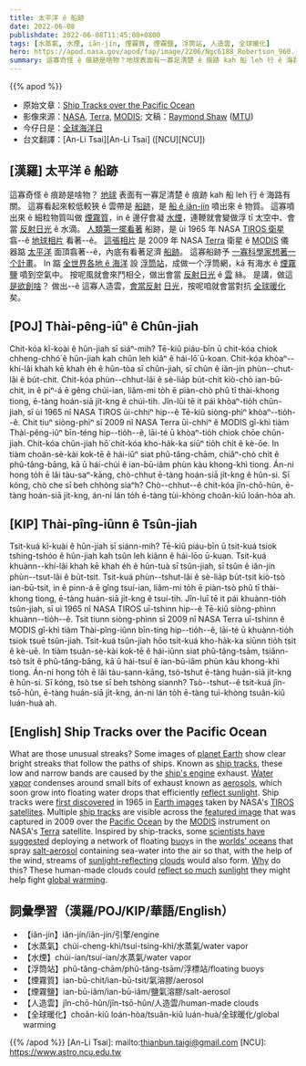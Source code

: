 ```yaml
---
title: 太平洋 ê 船跡
date: 2022-06-08
publishdate: 2022-06-08T11:45:00+0800
tags: [水蒸氣, 水煙, iăn-jín, 煙霧質, 煙霧鹽, 浮筒站, 人造雲, 全球暖化]
hero: https://apod.nasa.gov/apod/fap/image/2206/Ngc6188_Robertson_960.jpg
summary: 這寡奇怪 ê 痕跡是啥物？地球表面有一寡足清楚 ê 痕跡 kah 船 leh 行 ê 海路有關。
---
```


{{% apod %}}

- 原始文章：[Ship Tracks over the Pacific Ocean](https://apod.nasa.gov/apod/ap220608.html)
- 影像來源：[NASA](https://www.nasa.gov), [Terra](https://terra.nasa.gov/about), [MODIS](https://terra.nasa.gov/about/terra-instruments/modis); 文稿：[Raymond Shaw](https://www.mtu.edu/physics/department/faculty/shaw/) ([MTU](https://www.mtu.edu/physics/))
- 今仔日是：[全球海洋日](https://oceanic.global/projects/united-nations-world-oceans-day-2022/)
- 台文翻譯：[An-Li Tsai][An-Li Tsai] ([NCU][NCU])

## [漢羅] 太平洋 ê 船跡
這寡奇怪 ê 痕跡是啥物？
[地球][planet Earth t] 表面有一寡足清楚 ê 痕跡 kah 船 leh 行 ê 海路有關。
這寡看起來較低較狹 ê 雲帶是 [船跡][ship tracks 1]，是 [船 ê iăn-jín][ship's engine] 噴出來 ê 物質。
這寡噴出來 ê 細粒物質叫做 [煙霧質][aerosols]，in ê 邊仔會凝 [水煙][Water vapor]，連鞭就會變做浮 tī 太空中、會當 [反射日光][reflect sunlight t] ê 水滴。
[人類第一擺看著][first discovered] 船跡，是 ùi 1965 年 NASA [TIROS 衛星][TIROS satellites] 翕--ê [地球相片][Earth images] 看著--ê。
[這張相片][featured image] 是 2009 年 NASA [Terra][Terra] 衛星 ê [MODIS][MODIS] 儀器踮 [太平洋][Pacific Ocean] 面頂翕著--ê，內底有看著足濟 [船跡][ship tracks 2]。
這寡船跡予 [一寡科學家想著一个計畫][scientists have suggested]。
In 踮 [全世界各地 ê 海洋][worlds' oceans] 設 [浮筒站][buoy]，成做一个浮筒網，kā 有海水 ê [煙霧鹽][salt-aerosol] 噴到空氣中。
按呢風就會來鬥相仝，做出會當 [反射日光][sunlight-reflecting] ê [雲][clouds] 絲。
是講，做這 [是欲創啥][Why]？
做出--ê 這寡人造雲，[會當反射][reflect so much] [日光][sunlight]，按呢咱就會當對抗 [全球暖化][global warming] 矣。

## [POJ] Thài-pêng-iûⁿ ê Chûn-jiah
Chit-kóa kî-koài ê hûn-jiah sī siáⁿ-mih?
Tē-kiû piáu-bīn ū chit-kóa chiok chheng-chhó͘ ê hûn-jiah kah chûn leh kiâⁿ ê hái-lō͘ ū-koan.
Chit-kóa khòaⁿ--khí-lâi khah kē khah e̍h ê hûn-tòa sī chûn-jiah, sī chûn ê iăn-jín phùn--chut-lâi ê bu̍t-chit.
Chit-kóa phùn--chhut-lâi ê sè-lia̍p bu̍t-chit kiò-chò ian-bū-chit, in ê piⁿ-á ē gêng chúi-ian, liâm-mi to̍h ē piàn-chò phû tī thài-khong tiong, ē-tàng hoán-siā ji̍t-kng ê chúi-tih.
Jîn-lūi tē it pái khòaⁿ-tio̍h chûn-jiah, sī ùi 1965 nî NASA TIROS ūi-chhiⁿ hip--ê Tē-kiû siòng-phìⁿ khòaⁿ--tio̍h--ê.
Chit tiuⁿ siòng-phìⁿ sī 2009 nî NASA Terra ūi-chhiⁿ ê MODIS gî-khì tiàm Thài-pêng-iûⁿ bīn-téng hip--tio̍h--ê, lāi-té ū khòaⁿ-tio̍h chiok chōe chûn-jiah.
Chit-kóa chûn-jiah hō͘ chi̍t-kóa kho-ha̍k-ka siūⁿ tio̍h chi̍t ê kè-ōe.
In tiàm choân-sè-kài kok-tē ê hái-iûⁿ siat phû-tâng-chām, chiâⁿ-chò chi̍t ê phû-tâng-bāng, kā ū hái-chúi ê ian-bū-iâm phùn kàu khong-khì tiong.
Án-ni hong to̍h ē lâi tàu-saⁿ-kāng, chò-chhut ē-tàng hoán-siā ji̍t-kng ê hûn-si.
Sī kóng, chò che sī beh chhòng siaⁿh?
Chò--chhut--ê chit-kóa jîn-chō-hûn, ē-tàng hoán-siā ji̍t-kng, án-ni lán to̍h ē-tàng tùi-khòng choân-kiû loán-hòa ah.


## [KIP] Thài-pîng-iûnn ê Tsûn-jiah
Tsit-kuá kî-kuài ê hûn-jiah sī siánn-mih?
Tē-kiû piáu-bīn ū tsit-kuá tsiok tshing-tshóo ê hûn-jiah kah tsûn leh kiânn ê hái-lōo ū-kuan.
Tsit-kuá khuànn--khí-lâi khah kē khah e̍h ê hûn-tuà sī tsûn-jiah, sī tsûn ê iăn-jín phùn--tsut-lâi ê bu̍t-tsit.
Tsit-kuá phùn--tshut-lâi ê sè-lia̍p bu̍t-tsit kiò-tsò ian-bū-tsit, in ê pinn-á ē gîng tsuí-ian, liâm-mi to̍h ē piàn-tsò phû tī thài-khong tiong, ē-tàng huán-siā ji̍t-kng ê tsuí-tih.
Jîn-luī tē it pái khuànn-tio̍h tsûn-jiah, sī uì 1965 nî NASA TIROS uī-tshinn hip--ê Tē-kiû siòng-phìnn khuànn--tio̍h--ê.
Tsit tiunn siòng-phìnn sī 2009 nî NASA Terra uī-tshinn ê MODIS gî-khì tiàm Thài-pîng-iûnn bīn-tíng hip--tio̍h--ê, lāi-té ū khuànn-tio̍h tsiok tsuē tsûn-jiah.
Tsit-kuá tsûn-jiah hōo tsi̍t-kuá kho-ha̍k-ka siūnn tio̍h tsi̍t ê kè-uē.
In tiàm tsuân-sè-kài kok-tē ê hái-iûnn siat phû-tâng-tsām, tsiânn-tsò tsi̍t ê phû-tâng-bāng, kā ū hái-tsuí ê ian-bū-iâm phùn kàu khong-khì tiong.
Án-ni hong to̍h ē lâi tàu-sann-kāng, tsò-tshut ē-tàng huán-siā ji̍t-kng ê hûn-si.
Sī kóng, tsò tse sī beh tshòng siannh?
Tsò--tshut--ê tsit-kuá jîn-tsō-hûn, ē-tàng huán-siā ji̍t-kng, án-ni lán to̍h ē-tàng tuì-khòng tsuân-kiû luán-huà ah.

## [English] Ship Tracks over the Pacific Ocean
What are those unusual streaks?
Some images of [planet Earth][planet Earth e] show clear bright streaks that follow the paths of ships.
Known as [ship tracks][ship tracks 1], these low and narrow bands are caused by the [ship's engine][ship's engine] exhaust.
[Water vapor][Water vapor] condenses around small bits of exhaust known as [aerosols][aerosols], which soon grow into floating water drops that efficiently [reflect sunlight][reflect sunlight e].
Ship tracks were [first discovered][first discovered] in 1965 in [Earth images][Earth images] taken by NASA's [TIROS satellites][TIROS satellites].
Multiple [ship tracks][ship tracks 2] are visible across the [featured image][featured image] that was captured in 2009 over the [Pacific Ocean][Pacific Ocean] by the [MODIS][MODIS] instrument on NASA's [Terra][Terra] satellite.
Inspired by ship-tracks, some [scientists have suggested][scientists have suggested] deploying a network of floating [buoy][buoy]s in the [worlds' oceans][worlds' oceans] that spray [salt-aerosol][salt-aerosol] containing sea-water into the air so that, with the help of the wind, streams of [sunlight-reflecting][sunlight-reflecting] [clouds][clouds] would also form.
[Why][Why] do this?
These human-made clouds could [reflect so much][reflect so much] [sunlight][sunlight] they might help fight [global warming][global warming].

## 詞彙學習（漢羅/POJ/KIP/華語/English）
- 【iăn-jín】iăn-jín/iăn-jín/引擎/engine
- 【水蒸氣】chúi-cheng-khì/tsuí-tsing-khì/水蒸氣/water vapor
- 【水煙】chúi-ian/tsuí-ian/水蒸氣/water vapor
- 【浮筒站】phû-tâng-chām/phû-tâng-tsām/浮標站/floating buoys
- 【煙霧質】ian-bū-chit/ian-bū-tsit/氣溶膠/aerosol
- 【煙霧鹽】ian-bū-iâm/ian-bū-iâm/鹽氣溶膠/salt-aerosol
- 【人造雲】jîn-chō-hûn/jîn-tsō-hûn/人造雲/human-made clouds
- 【全球暖化】choân-kiû loán-hòa/tsuân-kiû luán-huà/全球暖化/global warming


{{% /apod %}}
[An-Li Tsai]: mailto:thianbun.taigi@gmail.com
[NCU]: https://www.astro.ncu.edu.tw

[copyright]: https://apod.nasa.gov/apod/fap/lib/about_apod.html#srapply

[planet Earth e]:https://apod.nasa.gov/apod/ap220206.html
[planet Earth t]:https://apod.tw/daily/20220206/
[ship tracks 1]:https://en.wikipedia.org/wiki/Ship_tracks
[ship's engine]:https://youtu.be/SSo0fb0JQZA
[Water vapor]:https://earthobservatory.nasa.gov/global-maps/MYDAL2_M_SKY_WV
[aerosols]:https://en.wikipedia.org/wiki/Aerosol
[reflect sunlight e]:https://apod.nasa.gov/apod/ap220327.html
[reflect sunlight t]:https://apod.tw/daily/20220327/
[first discovered]:https://journals.ametsoc.org/view/journals/atsc/23/6/1520-0469_1966_023_0778_acl_2_0_co_2.xml
[Earth images]:https://earthobservatory.nasa.gov/images
[TIROS satellites]:https://www.nasa.gov/feature/goddard/2019/launch-of-tiros-1-worlds-1st-weather-satellite-this-week-in-goddard-history-march-31-april-6
[ship tracks 2]:http://www.sciencebits.com/ship_tracks
[featured image]:https://earthobservatory.nasa.gov/images/37455/ship-tracks-south-of-alaska
[Pacific Ocean]:https://en.wikipedia.org/wiki/Pacific_Ocean
[MODIS]:https://en.wikipedia.org/wiki/Moderate_Resolution_Imaging_Spectroradiometer
[Terra]:https://en.wikipedia.org/wiki/Terra_(satellite)
[scientists have suggested]:https://nap.nationalacademies.org/catalog/25762/reflecting-sunlight-recommendations-for-solar-geoengineering-research-and-research-governance
[buoy]:https://en.wikipedia.org/wiki/Buoy
[worlds' oceans]:https://www.nasa.gov/specials/ocean-worlds/
[salt-aerosol]:https://en.wikipedia.org/wiki/Sea_salt_aerosol
[sunlight-reflecting]:https://en.wikipedia.org/wiki/Marine_cloud_brightening
[clouds]:https://en.wikipedia.org/wiki/Marine_stratocumulus
[Why]:https://cdn2.hubspot.net/hubfs/532826/Blog_Images/Dogs-tilting-their-heads.jpg
[reflect so much]:https://royalsocietypublishing.org/doi/10.1098/rsta.2012.0086
[sunlight]:https://csl.noaa.gov/research/erb/
[global warming]:https://climate.nasa.gov/resources/global-warming-vs-climate-change/
